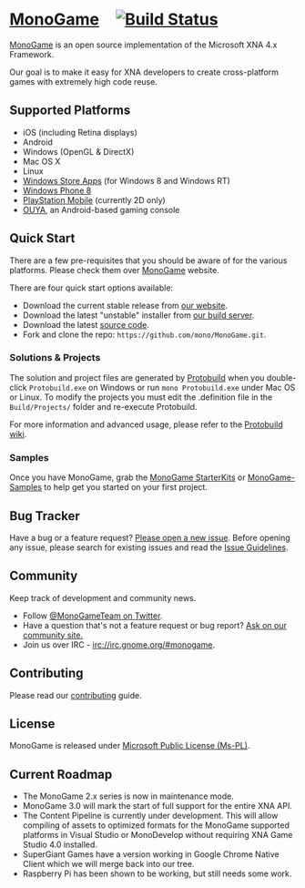 # [MonoGame](http://monogame.net/) <a href='http://monogame.net/' target='_blank'><img src='https://github.com/mono/MonoGame/blob/develop/Graphics/Logos/MonogameLogo32x32.png?raw=true' width='16' height='16'></a> [![Build Status](http://teamcity.monogame.net/app/rest/builds/buildType:MonoGame_DevelopWin/statusIcon)](http://teamcity.monogame.net/project.html?projectId=MonoGame&guest=1)

[MonoGame](http://monogame.net) is an open source implementation of the Microsoft XNA 4.x Framework. 

Our goal is to make it easy for XNA developers to create cross-platform games with extremely high code reuse.

## Supported Platforms

* iOS (including Retina displays)
* Android
* Windows (OpenGL & DirectX)
* Mac OS X
* Linux
* [Windows Store Apps](http://dev.windows.com) (for Windows 8 and Windows RT)
* [Windows Phone 8](http://dev.windowsphone.com)
* [PlayStation Mobile](https://psm.playstation.net/portal/en/index.html) (currently 2D only)
* [OUYA](http://ouya.tv), an Android-based gaming console

## Quick Start

There are a few pre-requisites that you should be aware of for the various platforms. Please check them over [MonoGame](http://monogame.net/downloads) website.

There are four quick start options available:
* Download the current stable release from [our website](http://monogame.net/downloads).
* Download the latest "unstable" installer from [our build server](http://teamcity.monogame.net/viewLog.html?buildTypeId=MonoGame_DevelopWin&buildId=lastSuccessful&tab=artifacts&buildBranch=%3Cdefault%3E&guest=1).
* Download the latest [source code](https://github.com/mono/MonoGame/archive/develop.zip).
* Fork and clone the repo: `https://github.com/mono/MonoGame.git`.

### Solutions & Projects

The solution and project files are generated by [Protobuild](https://github.com/hach-que/Protobuild) when you double-click `Protobuild.exe` on Windows or run `mono Protobuild.exe` under Mac OS or Linux.  To modify the projects you must edit the .definition file in the `Build/Projects/` folder and re-execute Protobuild.

For more information and advanced usage, please refer to the [Protobuild wiki](https://github.com/hach-que/Protobuild/wiki).

### Samples

Once you have MonoGame, grab the [MonoGame StarterKits](https://github.com/kungfubanana/MonoGame-StarterKits) or [MonoGame-Samples](https://github.com/CartBlanche/MonoGame-Samples) to help get you started on your first project.

## Bug Tracker

Have a bug or a feature request? [Please open a new issue](https://github.com/mono/MonoGame/issues). Before opening any issue, please search for existing issues and read the [Issue Guidelines](https://github.com/necolas/issue-guidelines).

## Community

Keep track of development and community news.

* Follow [@MonoGameTeam on Twitter](https://twitter.com/monogameteam).
* Have a question that's not a feature request or bug report? [Ask on our community site.](http://community.monogame.net)
* Join us over IRC - [irc://irc.gnome.org/#monogame](http://mibbit.com/?server=irc.gnome.org&channel=%23monogame). 

## Contributing

Please read our [contributing](https://github.com/mono/MonoGame/blob/develop/CONTRIBUTING.md) guide.

## License

MonoGame is released under [Microsoft Public License (Ms-PL)](https://github.com/mono/MonoGame/blob/develop/LICENSE.txt).

## Current Roadmap

* The MonoGame 2.x series is now in maintenance mode.
* MonoGame 3.0 will mark the start of full support for the entire XNA API.
* The Content Pipeline is currently under development. This will allow compiling of assets to optimized formats for the MonoGame supported platforms in Visual Studio or MonoDevelop without requiring XNA Game Studio 4.0 installed.
* SuperGiant Games have a version working in Google Chrome Native Client which we will merge back into our tree.
* Raspberry Pi has been shown to be working, but still needs some work.

